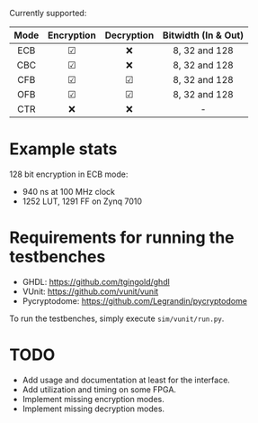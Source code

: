 Currently supported:

| Mode | Encryption | Decryption | Bitwidth (In & Out) |
| :---: | :---: | :---: | :---: |
| ECB | &#x2611; | &#x274C; | 8, 32 and 128 |
| CBC | &#x2611; | &#x274C; | 8, 32 and 128 |
| CFB | &#x2611; | &#x2611; | 8, 32 and 128 |
| OFB | &#x2611; | &#x2611; | 8, 32 and 128 |
| CTR | &#x274C; | &#x274C; | - |

# Example stats

128 bit encryption in ECB mode:
- 940 ns at 100 MHz clock
- 1252 LUT, 1291 FF on Zynq 7010

[//]: # (- 0.392 ns worst negative slack at 250 MHz
           TODO: check if the constraints are set correctly)

# Requirements for running the testbenches

- GHDL: https://github.com/tgingold/ghdl
- VUnit: https://github.com/vunit/vunit
- Pycryptodome: https://github.com/Legrandin/pycryptodome

To run the testbenches, simply execute `sim/vunit/run.py`.

# TODO

- Add usage and documentation at least for the interface.
- Add utilization and timing on some FPGA.
- Implement missing encryption modes.
- Implement missing decryption modes.